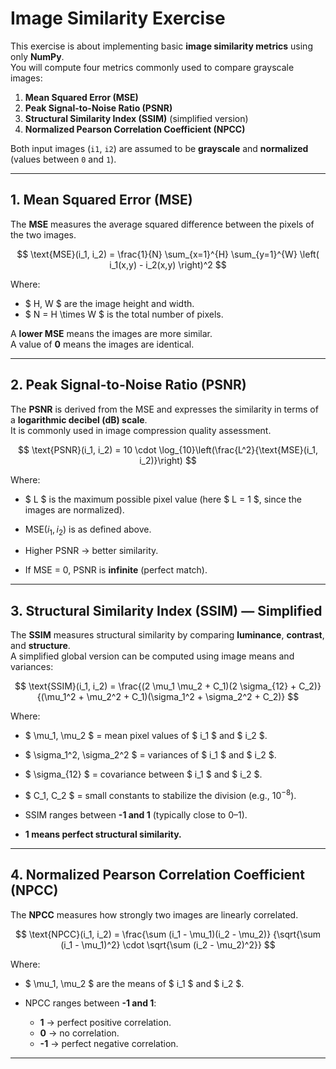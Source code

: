 # Image Similarity Exercise

This exercise is about implementing basic **image similarity metrics** using only **NumPy**.  
You will compute four metrics commonly used to compare grayscale images:

1. **Mean Squared Error (MSE)**
2. **Peak Signal-to-Noise Ratio (PSNR)**
3. **Structural Similarity Index (SSIM)** (simplified version)
4. **Normalized Pearson Correlation Coefficient (NPCC)**

Both input images (`i1`, `i2`) are assumed to be **grayscale** and **normalized** (values between `0` and `1`).

---

## 1. Mean Squared Error (MSE)

The **MSE** measures the average squared difference between the pixels of the two images.

$$
\text{MSE}(i_1, i_2) = \frac{1}{N} \sum_{x=1}^{H} \sum_{y=1}^{W} \left( i_1(x,y) - i_2(x,y) \right)^2
$$

Where:
- $ H, W $ are the image height and width.
- $ N = H \times W $ is the total number of pixels.

A **lower MSE** means the images are more similar.  
A value of **0** means the images are identical.

---

## 2. Peak Signal-to-Noise Ratio (PSNR)

The **PSNR** is derived from the MSE and expresses the similarity in terms of a **logarithmic decibel (dB) scale**.  
It is commonly used in image compression quality assessment.

$$
\text{PSNR}(i_1, i_2) = 10 \cdot \log_{10}\left(\frac{L^2}{\text{MSE}(i_1, i_2)}\right)
$$

Where:
- $ L $ is the maximum possible pixel value (here $ L = 1 $, since the images are normalized).
- $\text{MSE}(i_1, i_2)$ is as defined above.

- Higher PSNR → better similarity.
- If MSE = 0, PSNR is **infinite** (perfect match).

---

## 3. Structural Similarity Index (SSIM) — Simplified

The **SSIM** measures structural similarity by comparing **luminance**, **contrast**, and **structure**.  
A simplified global version can be computed using image means and variances:

$$
\text{SSIM}(i_1, i_2) = \frac{(2 \mu_1 \mu_2 + C_1)(2 \sigma_{12} + C_2)}
{(\mu_1^2 + \mu_2^2 + C_1)(\sigma_1^2 + \sigma_2^2 + C_2)}
$$

Where:
- $ \mu_1, \mu_2 $ = mean pixel values of $ i_1 $ and $ i_2 $.
- $ \sigma_1^2, \sigma_2^2 $ = variances of $ i_1 $ and $ i_2 $.
- $ \sigma_{12} $ = covariance between $ i_1 $ and $ i_2 $.
- $ C_1, C_2 $ = small constants to stabilize the division (e.g., $10^{-8}$).

- SSIM ranges between **-1 and 1** (typically close to 0–1).
- **1 means perfect structural similarity.**

---

## 4. Normalized Pearson Correlation Coefficient (NPCC)

The **NPCC** measures how strongly two images are linearly correlated.

$$
\text{NPCC}(i_1, i_2) = \frac{\sum (i_1 - \mu_1)(i_2 - \mu_2)}
{\sqrt{\sum (i_1 - \mu_1)^2} \cdot \sqrt{\sum (i_2 - \mu_2)^2}}
$$

Where:
- $ \mu_1, \mu_2 $ are the means of $ i_1 $ and $ i_2 $.

- NPCC ranges between **-1 and 1**:
  - **1** → perfect positive correlation.
  - **0** → no correlation.
  - **-1** → perfect negative correlation.

---
